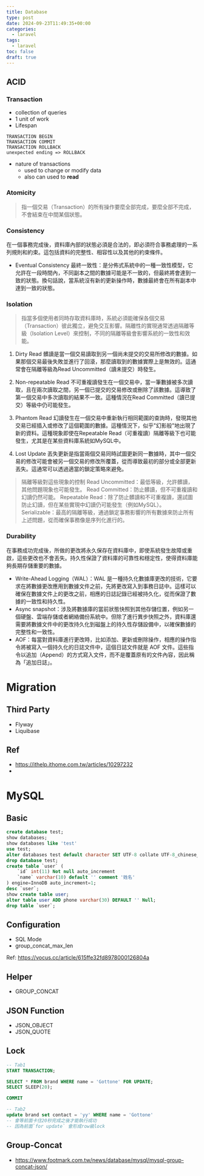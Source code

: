 ```yaml
---
title: Database
type: post
date: 2024-09-23T11:49:35+00:00
categories:
  - laravel
tags:
  - laravel
toc: false
draft: true
---
```


## ACID
### Transaction
- collection of queries
- 1 unit of work
- Lifespan
```
TRANSACTION BEGIN
TRANSACTION COMMIT
TRANSACTION ROLLBACK
unexpected ending => ROLLBACK
```
- nature of transactions
    - used to change or modify data
    - also can used to **read**

###  Atomicity
> 指一個交易（Transaction）的所有操作要麼全部完成，要麼全部不完成，不會結束在中間某個狀態。

### Consistency
在一個事務完成後，資料庫內部的狀態必須是合法的，即必須符合事務處理的一系列規則和約束。這包括資料的完整性、相容性以及其他的約束條件。
- Eventual Consistency 最終一致性：是分佈式系統中的一種一致性模型，它允許在一段時間內，不同副本之間的數據可能是不一致的，但最終將會達到一致的狀態。換句話說，當系統沒有新的更新操作時，數據最終會在所有副本中達到一致的狀態。

### Isolation
> 指當多個使用者同時存取資料庫時，系統必須能確保各個交易（Transaction）彼此獨立，避免交互影響。隔離性的實現通常透過隔離等級（Isolation Level）來控制，不同的隔離等級會影響系統的一致性和效能。

1. Dirty Read
髒讀是當一個交易讀取到另一個尚未提交的交易所修改的數據。如果那個交易最後失敗並進行了回滾，那麼讀取到的數據實際上是無效的。這通常會在隔離等級為Read Uncommitted（讀未提交）時發生。

2. Non-repeatable Read
不可重複讀發生在一個交易中，當一筆數據被多次讀取，且在兩次讀取之間，另一個已提交的交易修改或刪除了該數據。這導致了第一個交易中多次讀取的結果不一致。這種情況在Read Committed（讀已提交）等級中仍可能發生。

3. Phantom Read
幻讀發生在一個交易中重新執行相同範圍的查詢時，發現其他交易已經插入或修改了這個範圍的數據。這種情況下，似乎"幻影般"地出現了新的資料。這種現象即使在Repeatable Read（可重複讀）隔離等級下也可能發生，尤其是在某些資料庫系統如MySQL中。

4. Lost Update
丟失更新是指當兩個交易同時試圖更新同一數據時，其中一個交易的修改可能會被另一個交易的修改所覆蓋，從而導致最初的部分或全部更新丟失。這通常可以透過適當的鎖定策略來避免。

> 隔離等級對這些現象的控制
> Read Uncommitted：最低等級，允許髒讀，其他問題現象也可能發生。
> Read Committed：防止髒讀，但不可重複讀和幻讀仍然可能。
> Repeatable Read：除了防止髒讀和不可重複讀，還試圖防止幻讀，但在某些實現中幻讀仍可能發生（例如MySQL）。
> Serializable：最高的隔離等級，通過鎖定事務影響的所有數據來防止所有上述問題，從而確保事務像是序列化進行的。

### Durability
在事務成功完成後，所做的更改將永久保存在資料庫中，即使系統發生故障或重啟，這些更改也不會丟失。持久性保證了資料庫的可靠性和穩定性，使得資料庫能夠長期存儲重要的數據。

- Write-Ahead Logging（WAL）：WAL 是一種持久化數據庫更改的技術，它要求在將數據更改應用到數據文件之前，先將更改寫入到事務日誌中。這樣可以確保在數據文件上的更改之前，相應的日誌記錄已經被持久化，從而保證了數據的一致性和持久性。
- Async snapshot：涉及將數據庫的當前狀態快照到其他存儲位置，例如另一個硬盤、雲端存儲或者網絡備份系統中。但除了進行異步快照之外，資料庫還需要將數據文件中的更改持久化到磁盤上的持久性存儲設備中，以確保數據的完整性和一致性。
- AOF：每當對資料庫進行更改時，比如添加、更新或刪除操作，相應的操作指令將被寫入一個持久化的日誌文件中，這個日誌文件就是 AOF 文件。這些指令以追加（Append）的方式寫入文件，而不是覆蓋原有的文件內容，因此稱為「追加日誌」。

# Migration

## Third Party
- Flyway
- Liquibase


## Ref
- https://ithelp.ithome.com.tw/articles/10297232
- 


# MySQL

## Basic
```sql
create database test;
show databases;
show databases like 'test'
use test;
alter databases test default character SET UTF-8 collate UTF-8_chinese_ci;
drop database test;
create table `user` (
    `id` int(11) Not null auto_increment
    `name` varchar(10) default '' comment '姓名'
) engine=InnoDB auto_increment=1;
desc `user`;
show create table user;
alter table user ADD phone varchar(30) DEFAULT '' Null;
drop table `user`;

```

## Configuration
- SQL Mode
- group_concat_max_len

Ref: https://vocus.cc/article/615ffe32fd8978000126804a

## Helper
- GROUP_CONCAT

## JSON Function
- JSON_OBJECT
- JSON_QUOTE

## Lock
```sql
-- Tab1
START TRANSACTION;

SELECT * FROM brand WHERE name = 'Gottone' FOR UPDATE;
SELECT SLEEP(20);

COMMIT

-- Tab2
update brand set contact = 'yy' WHERE name = 'Gottone' 
-- 會等前面卡住20秒完成之後才能執行成功
-- 因為前面`for update` 會形成row級lock
```

## Group-Concat
- https://www.footmark.com.tw/news/database/mysql/mysql-group-concat-json/
